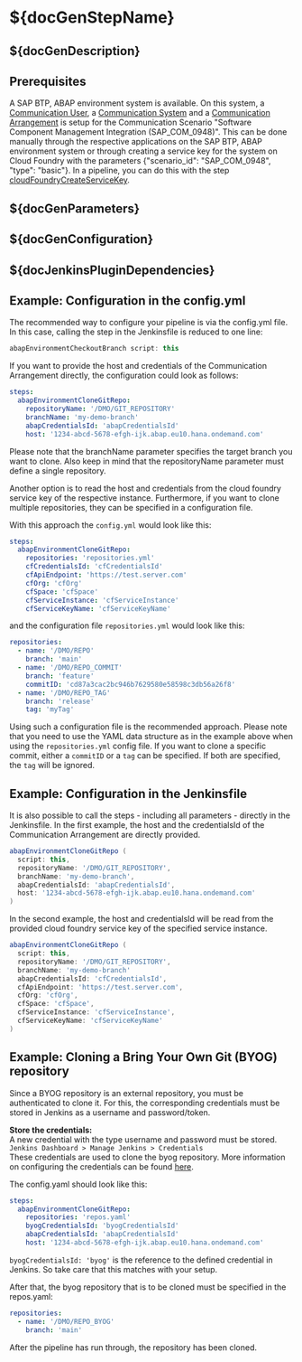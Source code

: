 # ${docGenStepName}

## ${docGenDescription}

## Prerequisites

A SAP BTP, ABAP environment system is available.
On this system, a [Communication User](https://help.sap.com/viewer/65de2977205c403bbc107264b8eccf4b/Cloud/en-US/0377adea0401467f939827242c1f4014.html), a [Communication System](https://help.sap.com/viewer/65de2977205c403bbc107264b8eccf4b/Cloud/en-US/1bfe32ae08074b7186e375ab425fb114.html) and a [Communication Arrangement](https://help.sap.com/viewer/65de2977205c403bbc107264b8eccf4b/Cloud/en-US/a0771f6765f54e1c8193ad8582a32edb.html) is setup for the Communication Scenario "Software Component Management Integration (SAP_COM_0948)". This can be done manually through the respective applications on the SAP BTP, ABAP environment system or through creating a service key for the system on Cloud Foundry with the parameters {"scenario_id": "SAP_COM_0948", "type": "basic"}. In a pipeline, you can do this with the step [cloudFoundryCreateServiceKey](https://sap.github.io/jenkins-library/steps/cloudFoundryCreateServiceKey/).

## ${docGenParameters}

## ${docGenConfiguration}

## ${docJenkinsPluginDependencies}

## Example: Configuration in the config.yml

The recommended way to configure your pipeline is via the config.yml file. In this case, calling the step in the Jenkinsfile is reduced to one line:

```groovy
abapEnvironmentCheckoutBranch script: this
```

If you want to provide the host and credentials of the Communication Arrangement directly, the configuration could look as follows:

```yaml
steps:
  abapEnvironmentCloneGitRepo:
    repositoryName: '/DMO/GIT_REPOSITORY'
    branchName: 'my-demo-branch'
    abapCredentialsId: 'abapCredentialsId'
    host: '1234-abcd-5678-efgh-ijk.abap.eu10.hana.ondemand.com'
```

Please note that the branchName parameter specifies the target branch you want to clone. Also keep in mind that the repositoryName parameter must define a single repository.

Another option is to read the host and credentials from the cloud foundry service key of the respective instance. Furthermore, if you want to clone multiple repositories, they can be specified in a configuration file.

With this approach the `config.yml` would look like this:

```yaml
steps:
  abapEnvironmentCloneGitRepo:
    repositories: 'repositories.yml'
    cfCredentialsId: 'cfCredentialsId'
    cfApiEndpoint: 'https://test.server.com'
    cfOrg: 'cfOrg'
    cfSpace: 'cfSpace'
    cfServiceInstance: 'cfServiceInstance'
    cfServiceKeyName: 'cfServiceKeyName'
```

and the configuration file `repositories.yml` would look like this:

```yaml
repositories:
  - name: '/DMO/REPO'
    branch: 'main'
  - name: '/DMO/REPO_COMMIT'
    branch: 'feature'
    commitID: 'cd87a3cac2bc946b7629580e58598c3db56a26f8'
  - name: '/DMO/REPO_TAG'
    branch: 'release'
    tag: 'myTag'
```

Using such a configuration file is the recommended approach. Please note that you need to use the YAML data structure as in the example above when using the `repositories.yml` config file.
If you want to clone a specific commit, either a `commitID` or a `tag` can be specified. If both are specified, the `tag` will be ignored.

## Example: Configuration in the Jenkinsfile

It is also possible to call the steps - including all parameters - directly in the Jenkinsfile.
In the first example, the host and the credentialsId of the Communication Arrangement are directly provided.

```groovy
abapEnvironmentCloneGitRepo (
  script: this,
  repositoryName: '/DMO/GIT_REPOSITORY',
  branchName: 'my-demo-branch',
  abapCredentialsId: 'abapCredentialsId',
  host: '1234-abcd-5678-efgh-ijk.abap.eu10.hana.ondemand.com'
)
```

In the second example, the host and credentialsId will be read from the provided cloud foundry service key of the specified service instance.

```groovy
abapEnvironmentCloneGitRepo (
  script: this,
  repositoryName: '/DMO/GIT_REPOSITORY',
  branchName: 'my-demo-branch'
  abapCredentialsId: 'cfCredentialsId',
  cfApiEndpoint: 'https://test.server.com',
  cfOrg: 'cfOrg',
  cfSpace: 'cfSpace',
  cfServiceInstance: 'cfServiceInstance',
  cfServiceKeyName: 'cfServiceKeyName'
)
```

## Example: Cloning a Bring Your Own Git (BYOG) repository

Since a BYOG repository is an external repository, you must be authenticated to clone it.
For this, the corresponding credentials must be stored in Jenkins as a username and password/token.

<strong> Store the credentials: </strong> <br>
A new credential with the type username and password must be stored.<br>
`Jenkins Dashboard > Manage Jenkins > Credentials` <br>
 These credentials are used to clone the byog repository.
More information on configuring the credentials can be found [here](https://www.jenkins.io/doc/book/using/using-credentials/).

The config.yaml should look like this:

```yaml
steps:
  abapEnvironmentCloneGitRepo:
    repositories: 'repos.yaml'
    byogCredentialsId: 'byogCredentialsId'
    abapCredentialsId: 'abapCredentialsId'
    host: '1234-abcd-5678-efgh-ijk.abap.eu10.hana.ondemand.com'
```

`byogCredentialsId: 'byog'` is the reference to the defined credential in Jenkins. So take care that this matches with your setup.

After that, the byog repository that is to be cloned must be specified in the repos.yaml:

```yaml
repositories:
  - name: '/DMO/REPO_BYOG'
    branch: 'main'
```

After the pipeline has run through, the repository has been cloned.
